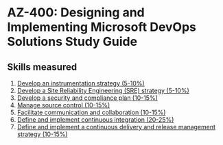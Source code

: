 # AZ-400: Designing and Implementing Microsoft DevOps Solutions Study Guide

## Skills measured

1. [Develop an instrumentation strategy (5-10%)](1-Develop%20an%20instrumentation%20strategy%20(5-10%25).md)
2. [Develop a Site Reliability Engineering (SRE) strategy (5-10%)](2-Develop%20a%20Site%20Reliability%20Engineering%20(SRE)%20strategy%20(5-10%25).md)
3. [Develop a security and compliance plan (10-15%)](3-Develop%20a%20security%20and%20compliance%20plan%20(10-15%25).md)
4. [Manage source control (10-15%)](4-Manage%20source%20control%20(10-15%25).md)
5. [Facilitate communication and collaboration (10-15%)](5-Facilitate%20communication%20and%20collaboration%20(10-15%25).md)
6. [Define and implement continuous integration (20-25%)](6-Define%20and%20implement%20continuous%20integration%20(20-25%25).md)
7. [Define and implement a continuous delivery and release management strategy (10-15%)](7-Define%20and%20implement%20a%20continuous%20delivery%20and%20release%20management%20strategy%20(10-15%25).md)
